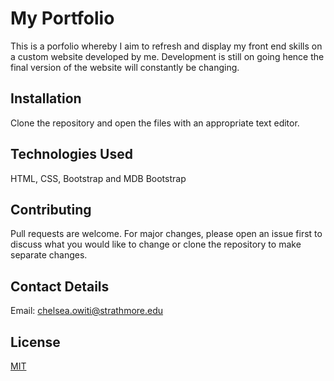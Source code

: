 # My Portfolio

This is a porfolio whereby I aim to refresh and display my front end skills on a custom website developed by me. Development is still on going hence the final version of the website will constantly be changing.

## Installation

Clone the repository and open the files with an appropriate text editor.

## Technologies Used

HTML, CSS, Bootstrap and MDB Bootstrap

## Contributing
Pull requests are welcome. For major changes, please open an issue first to discuss what you would like to change or clone the repository to make separate changes.

## Contact Details

Email: chelsea.owiti@strathmore.edu


## License
[MIT](https://github.com/ChelseaOwiti/Portfolio/blob/master/LICENSE)